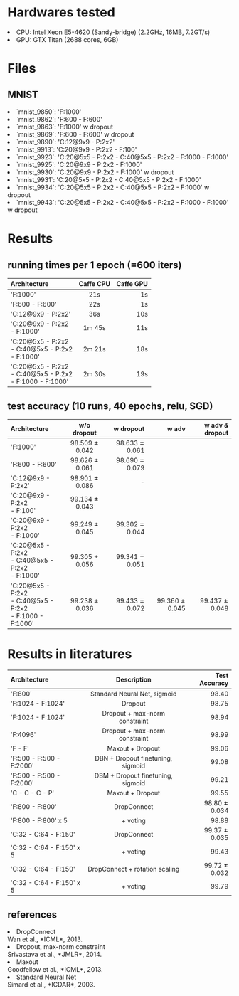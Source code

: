 # Hardwares tested

<li> CPU: Intel Xeon E5-4620 (Sandy-bridge) (2.2GHz, 16MB, 7.2GT/s) </li>
<li> GPU: GTX Titan (2688 cores, 6GB) </li>

# Files

## MNIST

<li> `mnist_9850`: 'F:1000' </li>
<li> `mnist_9862`: 'F:600 - F:600' </li>
<li> `mnist_9863`: 'F:1000' w dropout </li>
<li> `mnist_9869`: 'F:600 - F:600' w dropout </li>
<li> `mnist_9890`: 'C:12@9x9 - P:2x2' </li>
<li> `mnist_9913`: 'C:20@9x9 - P:2x2 - F:100' </li>
<li> `mnist_9923`: 'C:20@5x5 - P:2x2 - C:40@5x5 - P:2x2 - F:1000 - F:1000' </li>
<li> `mnist_9925`: 'C:20@9x9 - P:2x2 - F:1000' </li>
<li> `mnist_9930`: 'C:20@9x9 - P:2x2 - F:1000' w dropout </li>
<li> `mnist_9931`: 'C:20@5x5 - P:2x2 - C:40@5x5 - P:2x2 - F:1000' </li>
<li> `mnist_9934`: 'C:20@5x5 - P:2x2 - C:40@5x5 - P:2x2 - F:1000' w dropout </li>
<li> `mnist_9943`: 'C:20@5x5 - P:2x2 - C:40@5x5 - P:2x2 - F:1000 - F:1000' w dropout </li>

# Results

## running times per 1 epoch (=600 iters)

| Architecture | Caffe CPU | Caffe GPU |
| :----------- | :-------: | --------: |
| 'F:1000' | 21s | 1s |
| 'F:600 - F:600' | 22s | 1s |
| 'C:12@9x9 - P:2x2' | 36s | 10s |
| 'C:20@9x9 - P:2x2 <br /> - F:1000' | 1m 45s | 11s |
| 'C:20@5x5 - P:2x2 <br /> - C:40@5x5 - P:2x2 <br /> - F:1000' | 2m 21s | 18s |
| 'C:20@5x5 - P:2x2 <br /> - C:40@5x5 - P:2x2 <br /> - F:1000 - F:1000' | 2m 30s | 19s |

## test accuracy (10 runs, 40 epochs, relu, SGD)

| Architecture | w/o dropout | w dropout | w adv | w adv & dropout |
| :----------- | :---------: | --------: | ----: | --------------: |
| 'F:1000' | 98.509 ![pm](pm.png) 0.042 | 98.633 ![pm](pm.png) 0.061 | | |
| 'F:600 - F:600' | 98.626 ![pm](pm.png) 0.061 | 98.690 ![pm](pm.png) 0.079 | | |
| 'C:12@9x9 - P:2x2' | 98.901 ![pm](pm.png) 0.086 | - | | |
| 'C:20@9x9 - P:2x2 <br /> - F:100' | 99.134 ![pm](pm.png) 0.043 |  | | |
| 'C:20@9x9 - P:2x2 <br /> - F:1000' | 99.249 ![pm](pm.png) 0.045 | 99.302 ![pm](pm.png) 0.044 | | |
| 'C:20@5x5 - P:2x2 <br /> - C:40@5x5 - P:2x2 <br /> - F:1000' | 99.305 ![pm](pm.png) 0.056 | 99.341 ![pm](pm.png) 0.051 | | |
| 'C:20@5x5 - P:2x2 <br /> - C:40@5x5 - P:2x2 <br /> - F:1000 - F:1000' | 99.238 ![pm](pm.png) 0.036 | 99.433 ![pm](pm.png) 0.072 | 99.360 ![pm](pm.png) 0.045 | 99.437 ![pm](pm.png) 0.048 |

# Results in literatures

| Architecture | Description | Test Accuracy |
| :----------- | :-------: | --------: |
| 'F:800' | Standard Neural Net, sigmoid | 98.40 |
| 'F:1024 - F:1024' | Dropout | 98.75 |
| 'F:1024 - F:1024' | Dropout + max-norm constraint | 98.94 |
| 'F:4096' | Dropout + max-norm constraint | 98.99 |
| 'F - F' | Maxout + Dropout | 99.06 |
| 'F:500 - F:500 - F:2000' | DBN + Dropout finetuning, sigmoid | 99.08 |
| 'F:500 - F:500 - F:2000' | DBM + Dropout finetuning, sigmoid | 99.21 |
| 'C - C - C - P' | Maxout + Dropout | 99.55 |
| 'F:800 - F:800' | DropConnect | 98.80 ![pm](pm.png) 0.034 |
| 'F:800 - F:800' x 5 | + voting | 98.88 |
| 'C:32 - C:64 - F:150' | DropConnect | 99.37 ![pm](pm.png) 0.035 |
| 'C:32 - C:64 - F:150' x 5 | + voting | 99.43 |
| 'C:32 - C:64 - F:150' | DropConnect + rotation scaling | 99.72 ![pm](pm.png) 0.032 |
| 'C:32 - C:64 - F:150' x 5 | + voting | 99.79 |

## references

<li> DropConnect </li>
Wan et al., *ICML*, 2013.
<li> Dropout, max-norm constraint </li>
Srivastava et al., *JMLR*, 2014.
<li> Maxout </li>
Goodfellow et al., *ICML*, 2013.
<li> Standard Neural Net </li>
Simard et al., *ICDAR*, 2003.